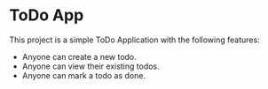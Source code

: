# ToDo App

This project is a simple ToDo Application with the following features:

- Anyone can create a new todo.
- Anyone can view their existing todos.
- Anyone can mark a todo as done.
